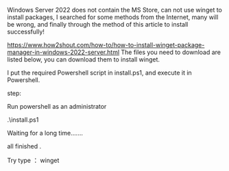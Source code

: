 Windows Server 2022 does not contain the MS Store, can not use winget to install packages,
I searched for some methods from the Internet, many will be wrong, 
and finally through the method of this article to install successfully!

https://www.how2shout.com/how-to/how-to-install-winget-package-manager-in-windows-2022-server.html
The files you need to download are listed below, you can download them to install winget.

I put the required Powershell script in install.ps1, and execute it in Powershell.

step:

Run powershell as an administrator

   .\install.ps1

   Waiting for a long time.......

   all finished .

  Try type ： 
  winget 
  
